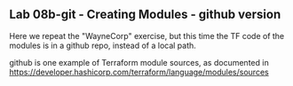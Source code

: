 ## Lab 08b-git - Creating Modules - github version

Here we repeat the "WayneCorp" exercise, but this time the TF code of the modules is in a github repo, instead of a local path.

github is one example of Terraform module sources, as documented in 
https://developer.hashicorp.com/terraform/language/modules/sources



